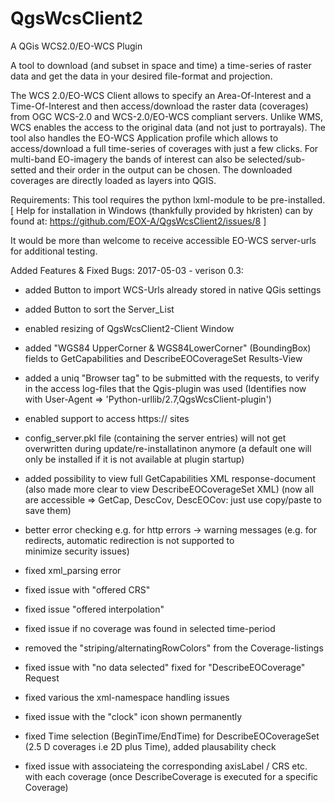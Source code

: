 QgsWcsClient2
=============

A QGis WCS2.0/EO-WCS Plugin 

A tool to download (and subset in space and time) a time-series of raster data and get the data in your desired file-format and projection.

The WCS 2.0/EO-WCS Client allows to specify an Area-Of-Interest and a Time-Of-Interest and then access/download the raster data (coverages) from OGC WCS-2.0 and WCS-2.0/EO-WCS compliant servers.
Unlike WMS, WCS enables the access to the original data (and not just to portrayals).
The tool also handles the EO-WCS Application profile which allows to access/download a full time-series of coverages with just a few clicks. For multi-band EO-imagery the bands of interest can also be selected/sub-setted and their order in the output can be chosen.
The downloaded coverages are directly loaded as layers into QGIS.

Requirements: This tool requires the python lxml-module to be pre-installed. 
[ Help for installation in Windows (thankfully provided by hkristen) can by found at: https://github.com/EOX-A/QgsWcsClient2/issues/8 ]

It would be more than welcome to receive accessible EO-WCS server-urls for additional testing. 


Added Features & Fixed Bugs:
2017-05-03 - verison 0.3:
- added Button to import WCS-Urls already stored in native QGis settings 
- added Button to sort the Server_List 
- enabled resizing of QgsWcsClient2-Client Window 
- added "WGS84 UpperCorner & WGS84LowerCorner" (BoundingBox) fields to GetCapabilities and DescribeEOCoverageSet Results-View
- added a uniq "Browser tag" to be submitted with the requests, to verify in the access log-files that the Qgis-plugin was used
    (Identifies now with User-Agent => 'Python-urllib/2.7,QgsWcsClient-plugin')
- enabled support to access https:// sites
- config_server.pkl file (containing the server entries) will not get overwritten during update/re-installatinon anymore
    (a default one will only be installed if it is not available at plugin startup)
- added possibility to view full GetCapabilities XML response-document (also made more clear to view DescribeEOCoverageSet XML)
    (now all are accessible => GetCap, DescCov, DescEOCov:  just use copy/paste to save them)
- better error checking e.g. for http errors -> warning messages (e.g. for redirects, automatic redirection is not supported to  
    minimize security issues)

- fixed xml_parsing error
- fixed issue with "offered CRS"
- fixed issue "offered interpolation"
- fixed issue if no coverage was found in selected time-period
- removed the "striping/alternatingRowColors" from the Coverage-listings
- fixed issue with "no data selected" fixed for "DescribeEOCoverage" Request
- fixed various the xml-namespace handling issues
- fixed issue with the "clock" icon shown permanently
- fixed Time selection (BeginTime/EndTime) for DescribeEOCoverageSet (2.5 D coverages i.e 2D plus Time), added plausability check
- fixed issue with associateing the corresponding axisLabel / CRS etc. with each coverage (once DescribeCoverage is executed for a specific 
    Coverage)


